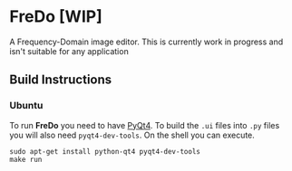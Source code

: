 # FreDo [WIP]
A Frequency-Domain image editor. This is currently work in progress and isn't suitable for any application

## Build Instructions

### Ubuntu
To run **FreDo** you need to have [PyQt4](http://www.riverbankcomputing.com/software/pyqt/download). To build the `.ui` files into `.py` files you will also need `pyqt4-dev-tools`. On the shell you can execute.
```shell
sudo apt-get install python-qt4 pyqt4-dev-tools
make run
```
